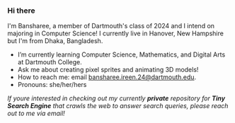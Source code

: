 ### Hi there

I'm Bansharee, a member of Dartmouth's class of 2024 and I intend on majoring in Computer Science!
I currently live in Hanover, New Hampshire but I'm from Dhaka, Bangladesh.

- I’m currently learning Computer Science, Mathematics, and Digital Arts at Dartmouth College.
- Ask me about creating pixel sprites and animating 3D models!
- How to reach me: email bansharee.ireen.24@dartmouth.edu.
- Pronouns: she/her/hers

*If youre interested in checking out my currently **private** repository for **Tiny Search Engine** that crawls the web to answer search queries, please reach out to me via email!*
